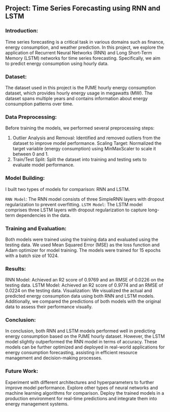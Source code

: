 
## Project: Time Series Forecasting using RNN and LSTM

### Introduction:
Time series forecasting is a critical task in various domains such as finance, energy consumption, and weather prediction. In this project, we explore the application of Recurrent Neural Networks (RNN) and Long Short-Term Memory (LSTM) networks for time series forecasting. Specifically, we aim to predict energy consumption using hourly data.

### Dataset:
The dataset used in this project is the PJME hourly energy consumption dataset, which provides hourly energy usage in megawatts (MW). The dataset spans multiple years and contains information about energy consumption patterns over time.

### Data Preprocessing:
Before training the models, we performed several preprocessing steps:

1. Outlier Analysis and Removal: Identified and removed outliers from the dataset to improve model performance.
Scaling Target: Normalized the target variable (energy consumption) using MinMaxScaler to scale it between 0 and 1.
2. Train/Test Split: Split the dataset into training and testing sets to evaluate model performance.

### Model Building:
I built two types of models for comparison: RNN and LSTM.

`RNN Model`: The RNN model consists of three SimpleRNN layers with dropout regularization to prevent overfitting.
`LSTM Model`: The LSTM model comprises three LSTM layers with dropout regularization to capture long-term dependencies in the data.

### Training and Evaluation:
Both models were trained using the training data and evaluated using the testing data. We used Mean Squared Error (MSE) as the loss function and Adam optimizer for model training. The models were trained for 15 epochs with a batch size of 1024.

### Results:

RNN Model: Achieved an R2 score of 0.9769 and an RMSE of 0.0226 on the testing data.
LSTM Model: Achieved an R2 score of 0.9774 and an RMSE of 0.0224 on the testing data.
Visualization:
We visualized the actual and predicted energy consumption data using both RNN and LSTM models. Additionally, we compared the predictions of both models with the original data to assess their performance visually.

### Conclusion:
In conclusion, both RNN and LSTM models performed well in predicting energy consumption based on the PJME hourly dataset. However, the LSTM model slightly outperformed the RNN model in terms of accuracy. These models can be further optimized and deployed in real-world applications for energy consumption forecasting, assisting in efficient resource management and decision-making processes.

### Future Work:

Experiment with different architectures and hyperparameters to further improve model performance.
Explore other types of neural networks and machine learning algorithms for comparison.
Deploy the trained models in a production environment for real-time predictions and integrate them into energy management systems.
